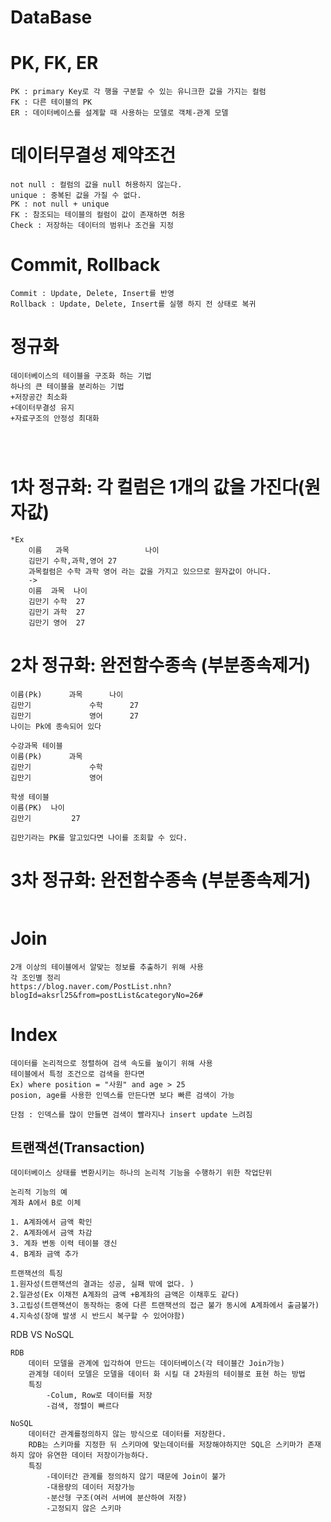 DataBase 
=
PK, FK, ER
===
```
PK : primary Key로 각 행을 구분할 수 있는 유니크한 값을 가지는 컬럼
FK : 다른 테이블의 PK
ER : 데이터베이스를 설계할 때 사용하는 모델로 객체-관계 모델
```

데이터무결성 제약조건
===
```
not null : 컬럼의 값을 null 허용하지 않는다.
unique : 중복된 값을 가질 수 없다.
PK : not null + unique
FK : 참조되는 테이블의 컬럼이 값이 존재하면 허용
Check : 저장하는 데이터의 범위나 조건을 지정
```

Commit, Rollback 
===
```
Commit : Update, Delete, Insert를 반영
Rollback : Update, Delete, Insert를 실행 하지 전 상태로 복귀
```

정규화
===
```
데이터베이스의 테이블을 구조화 하는 기법
하나의 큰 테이블을 분리하는 기법 
+저장공간 최소화
+데이터무결성 유지
+자료구조의 안정성 최대화


	
```

1차 정규화: 각 컬럼은 1개의 값을 가진다(원자값)
===
```
*Ex 
	이름   과목					나이 
	김만기	수학,과학,영어 27
	과목컬럼은 수학 과학 영어 라는 값을 가지고 있으므로 원자값이 아니다.
	->
	이름	과목	나이
	김만기	수학	27
	김만기	과학	27
	김만기	영어	27
```

2차 정규화: 완전함수종속 (부분종속제거)
===
```
이름(Pk)		과목 		나이
김만기				수학		27
김만기				영어		27
나이는 Pk에 종속되어 있다

수강과목 테이블
이름(Pk)		과목 		
김만기				수학				
김만기				영어				

학생 테이블
이름(PK)	나이
김만기			27

김만기라는 PK를 알고있다면 나이를 조회할 수 있다.
```



3차 정규화: 완전함수종속 (부분종속제거)
===
```

```



Join
===
```
2개 이상의 테이블에서 알맞는 정보를 추출하기 위해 사용 
각 조인별 정리
https://blog.naver.com/PostList.nhn?blogId=aksrl25&from=postList&categoryNo=26#
```

Index
===
```
데이터를 논리적으로 정렬하여 검색 속도를 높이기 위해 사용
테이블에서 특정 조건으로 검색을 한다면 
Ex) where position = "사원" and age > 25
posion, age를 사용한 인덱스를 만든다면 보다 빠른 검색이 가능

단점 : 인덱스를 많이 만들면 검색이 빨라지나 insert update 느려짐

```

## 트랜잭션(Transaction)

```
데이터베이스 상태를 변환시키는 하나의 논리적 기능을 수행하기 위한 작업단위

논리적 기능의 예
계좌 A에서 B로 이체 

1. A계좌에서 금액 확인
2. A계좌에서 금액 차감
3. 계좌 변동 이력 테이블 갱신
4. B계좌 금액 추가 

트랜잭션의 특징
1.원자성(트랜잭션의 결과는 성공, 실패 밖에 없다. )
2.일관성(Ex 이채전 A계좌의 금액 +B계좌의 금액은 이채후도 같다)
3.고립성(트랜잭션이 동작하는 중에 다른 트랜잭션의 접근 불가 동시에 A계좌에서 출금불가)
4.지속성(장애 발생 시 반드시 복구할 수 있어야함)

```



RDB VS NoSQL

```
RDB
	데이터 모델을 관계에 입각하여 만드는 데이터베이스(각 테이블간 Join가능)
	관계형 데이터 모델은 모델을 데이터 화 시킬 대 2차원의 테이블로 표현 하는 방법
	특징
		-Colum, Row로 데이터를 저장
		-검색, 정렬이 빠르다
		
NoSQL
	데이터간 관계를정의하지 않는 방식으로 데이터를 저장한다.
	RDB는 스키마를 지정한 뒤 스키마에 맞는데이터를 저장해야하지만 SQL은 스키마가 존재하지 않아 유연한 데이터 저장이가능하다.
	특징
		-데이터간 관계를 정의하지 않기 때문에 Join이 불가
		-대용량의 데이터 저장가능
		-분산형 구조(여러 서버에 분산하여 저장)
		-고정되지 않은 스키마
		
```

